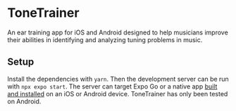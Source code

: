 # ToneTrainer
An ear training app for iOS and Android designed to help musicians improve their abilities in identifying and analyzing tuning problems in music.

## Setup
Install the dependencies with `yarn`. Then the development server can be run with `npx expo start`. The server can target Expo Go or a native app [built and installed](https://docs.expo.dev/develop/development-builds/create-a-build/#get-started) on an iOS or Android device. ToneTrainer has only been tested on Android.

